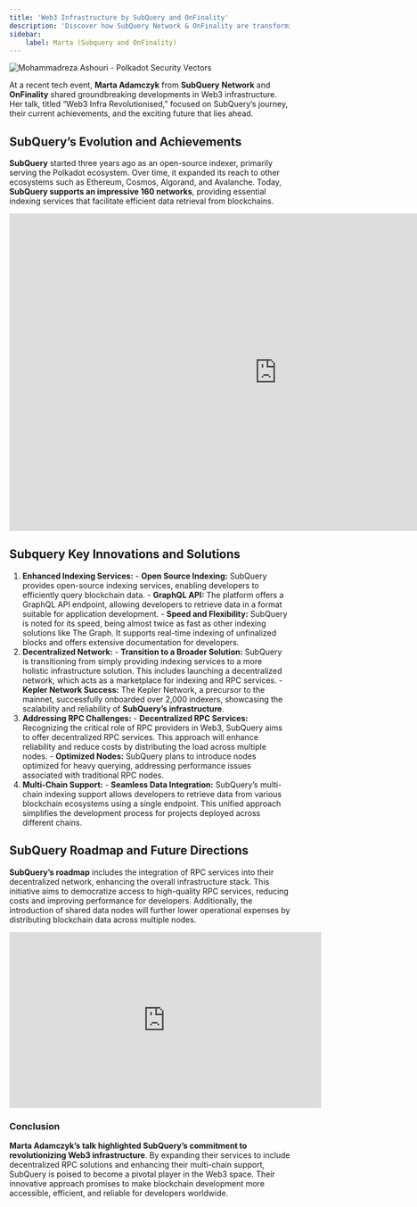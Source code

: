 ```yaml
---
title: 'Web3 Infrastructure by SubQuery and OnFinality'
description: 'Discover how SubQuery Network & OnFinality are transforming Web3 infrastructure.'
sidebar:
    label: Marta (Subquery and OnFinality)
---
```


![Mohammadreza Ashouri - Polkadot Security Vectors](/src/assets/sub0-2024/mohammadreza-sub0.webp)

At a recent tech event, **Marta Adamczyk** from **SubQuery** **Network** and **OnFinality** shared groundbreaking developments in Web3 infrastructure. Her talk, titled “Web3 Infra Revolutionised,” focused on SubQuery’s journey, their current achievements, and the exciting future that lies ahead.

## SubQuery’s Evolution and Achievements
**SubQuery** started three years ago as an open-source indexer, primarily serving the Polkadot ecosystem. Over time, it expanded its reach to other ecosystems such as Ethereum, Cosmos, Algorand, and Avalanche. Today, **SubQuery supports an impressive 160 networks**, providing essential indexing services that facilitate efficient data retrieval from blockchains.

<iframe allowfullscreen="allowfullscreen" frameborder="0" height="569" src="https://docs.google.com/presentation/d/e/2PACX-1vRyVHYDo4Oyy2dr5Wy9LD2K3OJNxkICa1NQmkrBrpsWzeKaUkRlBtpL8Wd9Wj8CuNq3_XRX41xcEFrm/embed?start=false&loop=false&delayms=60000" width="960"></iframe>

## Subquery Key Innovations and Solutions
1. **Enhanced Indexing Services:**
        - **Open Source Indexing:** SubQuery provides open-source indexing services, enabling developers to efficiently query blockchain data.
        - **GraphQL API:** The platform offers a GraphQL API endpoint, allowing developers to retrieve data in a format suitable for application development.
        - **Speed and Flexibility:** SubQuery is noted for its speed, being almost twice as fast as other indexing solutions like The Graph. It supports real-time indexing of unfinalized blocks and offers extensive documentation for developers.
2. **Decentralized Network:**
        - **Transition to a Broader Solution:** SubQuery is transitioning from simply providing indexing services to a more holistic infrastructure solution. This includes launching a decentralized network, which acts as a marketplace for indexing and RPC services.
        - **Kepler Network Success:** The Kepler Network, a precursor to the mainnet, successfully onboarded over 2,000 indexers, showcasing the scalability and reliability of **SubQuery’s infrastructure**.
3. **Addressing RPC Challenges:**
        - **Decentralized RPC Services:** Recognizing the critical role of RPC providers in Web3, SubQuery aims to offer decentralized RPC services. This approach will enhance reliability and reduce costs by distributing the load across multiple nodes.
        - **Optimized Nodes:** SubQuery plans to introduce nodes optimized for heavy querying, addressing performance issues associated with traditional RPC nodes.
4. **Multi-Chain Support:**
        - **Seamless Data Integration:** SubQuery’s multi-chain indexing support allows developers to retrieve data from various blockchain ecosystems using a single endpoint. This unified approach simplifies the development process for projects deployed across different chains.

## SubQuery Roadmap and Future Directions
**SubQuery’s roadmap** includes the integration of RPC services into their decentralized network, enhancing the overall infrastructure stack. This initiative aims to democratize access to high-quality RPC services, reducing costs and improving performance for developers. Additionally, the introduction of shared data nodes will further lower operational expenses by distributing blockchain data across multiple nodes.

<iframe allowfullscreen="allowfullscreen" frameborder="0" height="315" src="https://www.youtube.com/embed/nY-prwUpQxM?si=APdBhf3aUfBrohiY" title="YouTube video player" width="560"></iframe>

### Conclusion
**Marta Adamczyk’s talk highlighted SubQuery’s commitment to revolutionizing Web3 infrastructure**. By expanding their services to include decentralized RPC solutions and enhancing their multi-chain support, SubQuery is poised to become a pivotal player in the Web3 space. Their innovative approach promises to make blockchain development more accessible, efficient, and reliable for developers worldwide.